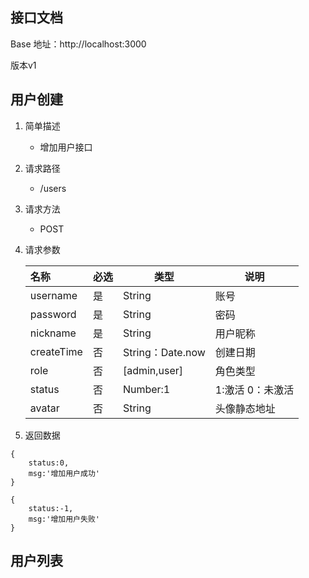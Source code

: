 ## 接口文档

Base 地址：http://localhost:3000

版本v1

## 用户创建

1. 简单描述

   - 增加用户接口

2. 请求路径

   - /users

3. 请求方法

   - POST

4. 请求参数

   | 名称       | 必选 | 类型             | 说明     |
   | :--------- | :--- | ---------------- | -------- |
   | username | 是   | String     | 账号 |
   | password | 是   | String     | 密码 |
   | nickname | 是   | String     | 用户昵称         |
   | createTime | 否   | String：Date.now | 创建日期 |
   | role       | 否   | [admin,user]    | 角色类型 |
   | status | 否 | Number:1 | 1:激活 0：未激活 |
   | avatar | 否 | String | 头像静态地址 |

   

5. 返回数据

```
{
	status:0,
	msg:'增加用户成功'
}
```

```
{
	status:-1,
	msg:'增加用户失败'
}
```

## 用户列表